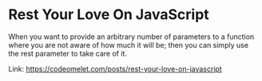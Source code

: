 # Rest Your Love On JavaScript

When you want to provide an arbitrary number of parameters to a function where you are not aware of how much it will be; then you can simply use the rest parameter to take care of it.

Link: https://codeomelet.com/posts/rest-your-love-on-javascript